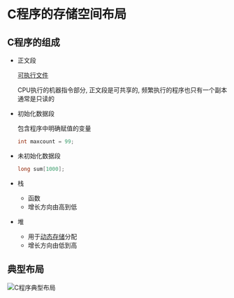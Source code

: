 # C程序的存储空间布局

## C程序的组成

- 正文段

   [可执行文件](可执行文件(executablefile).md)
  
  CPU执行的机器指令部分, 正文段是可共享的, 频繁执行的程序也只有一个副本 通常是只读的

- 初始化数据段

  包含程序中明确赋值的变量
  
  ```c
  int maxcount = 99;
  ```

- 未初始化数据段

  ```c
  long sum[1000];
  ```

- 栈
  - 函数
  - 增长方向由高到低
- 堆
  - 用于[动态存储](Linux_process_memory_API.md)分配
  - 增长方向由低到高

## 典型布局

![C程序典型布局](C程序典型布局.excalidraw)
